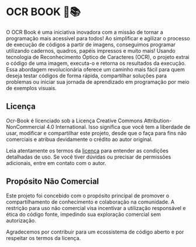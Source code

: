 # OCR BOOK 🤖📚

O OCR Book é uma iniciativa inovadora com a missão de tornar a programação mais acessível para todos! Ao simplificar e agilizar o processo de execução de códigos a partir de imagens, conseguimos programar utilizando cadernos, quadros, papéis impressos e muito mais! Usando tecnologia de Reconhecimento Óptico de Caracteres (OCR), o projeto extrai o código de uma imagem, executa-o e retorna os resultados da execução. Essa abordagem revolucionária oferece um caminho mais fácil para quem deseja testar códigos de forma rápida, compartilhar soluções para problemas ou iniciar sua jornada de aprendizado em programação por meio de exemplos visuais.

## Licença

Ocr-Book é licenciado sob a Licença Creative Commons Attribution-NonCommercial 4.0 International. Isso significa que você tem a liberdade de usar, modificar e compartilhar este projeto, desde que o faça para fins não comerciais e atribua devidamente o crédito ao autor original.

Leia atentamente os termos da [licença](LICENSE) para entender as condições detalhadas de uso. Se você tiver dúvidas ou precisar de permissões adicionais, entre em contato com o autor.

## Propósito Não Comercial

Este projeto foi concebido com o propósito principal de promover o compartilhamento de conhecimento e colaboração na comunidade. A restrição para uso não comercial visa incentivar a utilização responsável e ética do código fonte, impedindo sua exploração comercial sem autorização.

Agradecemos por contribuir para um ecossistema de código aberto e por respeitar os termos da licença.
